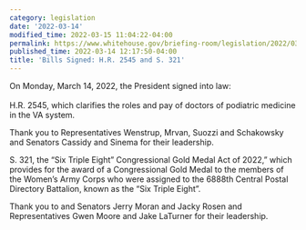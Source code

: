 ```yaml
---
category: legislation
date: '2022-03-14'
modified_time: 2022-03-15 11:04:22-04:00
permalink: https://www.whitehouse.gov/briefing-room/legislation/2022/03/14/bills-signed-h-r-2545-and-s-321/
published_time: 2022-03-14 12:17:50-04:00
title: 'Bills Signed: H.R. 2545 and S. 321'
---
```

 
On Monday, March 14, 2022, the President signed into law:  
   
H.R. 2545, which clarifies the roles and pay of doctors of podiatric
medicine in the VA system. 

Thank you to Representatives Wenstrup, Mrvan, Suozzi and Schakowsky and
Senators Cassidy and Sinema for their leadership.

S. 321, the “Six Triple Eight” Congressional Gold Medal Act of 2022,”
which provides for the award of a Congressional Gold Medal to the
members of the Women’s Army Corps who were assigned to the 6888th
Central Postal Directory Battalion, known as the “Six Triple Eight”.

Thank you to and Senators Jerry Moran and Jacky Rosen and
Representatives Gwen Moore and Jake LaTurner for their leadership.
